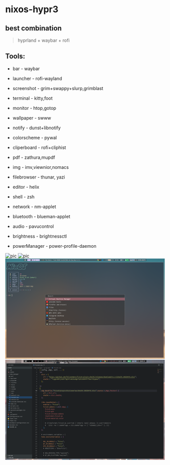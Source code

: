# nixos-hypr3

## best combination

> hyprland + waybar + rofi

## Tools:

* bar - waybar
* launcher - rofi-wayland
* screenshot - grim+swappy+slurp,grimblast
* terminal - kitty,foot 
* monitor - htop,gotop
* wallpaper - swww
* notify - dunst+libnotify
* colorscheme - pywal
* cliperboard - rofi+cliphist

* pdf - zathura,mupdf
* img - imv,viewnior,nomacs
* filebrowser - thunar, yazi
* editor - helix
* shell - zsh

* network - nm-applet
* bluetooth - blueman-applet
* audio - pavucontrol
* brightness - brightnessctl
* powerManager - power-profile-daemon

![pic](./res/img3_notify.png "t")
![pic](./res/img_desktop.png "t")
![pic](./res/img_rofi.png "t")
![pic](./res/img_vscode.png "t")
